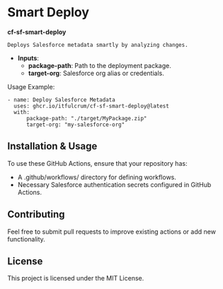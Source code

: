 # Smart Deploy
**cf-sf-smart-deploy**

    Deploys Salesforce metadata smartly by analyzing changes.

* **Inputs**:
    * **package-path**: Path to the deployment package.
    * **target-org**: Salesforce org alias or credentials.

Usage Example:

    - name: Deploy Salesforce Metadata
      uses: ghcr.io/itfulcrum/cf-sf-smart-deploy@latest
      with:
          package-path: "./target/MyPackage.zip"
          target-org: "my-salesforce-org"

## Installation & Usage

To use these GitHub Actions, ensure that your repository has:

* A .github/workflows/ directory for defining workflows.
* Necessary Salesforce authentication secrets configured in GitHub Actions.

## Contributing

Feel free to submit pull requests to improve existing actions or add new functionality.

## License

This project is licensed under the MIT License.